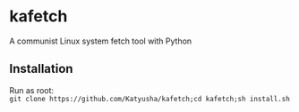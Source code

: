# kafetch
A communist Linux system fetch tool with Python
## Installation
Run as root:<br/>
`git clone https://github.com/Katyusha/kafetch;cd kafetch;sh install.sh`
